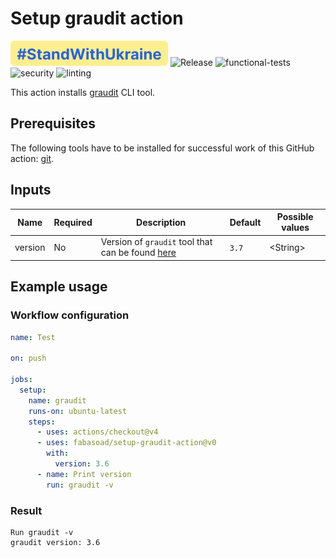 # Setup graudit action

[![Stand With Ukraine](https://raw.githubusercontent.com/vshymanskyy/StandWithUkraine/main/badges/StandWithUkraine.svg)](https://stand-with-ukraine.pp.ua)
![Release](https://img.shields.io/github/v/release/fabasoad/setup-graudit-action?include_prereleases)
![functional-tests](https://github.com/fabasoad/setup-graudit-action/actions/workflows/functional-tests.yml/badge.svg)
![security](https://github.com/fabasoad/setup-graudit-action/actions/workflows/security.yml/badge.svg)
![linting](https://github.com/fabasoad/setup-graudit-action/actions/workflows/linting.yml/badge.svg)

This action installs [graudit](https://github.com/wireghoul/graudit) CLI tool.

## Prerequisites

The following tools have to be installed for successful work of this GitHub action:
[git](https://git-scm.com).

## Inputs

<!-- prettier-ignore-start -->
| Name    | Required | Description                                                                                       | Default | Possible values |
|---------|----------|---------------------------------------------------------------------------------------------------|---------|-----------------|
| version | No       | Version of `graudit` tool that can be found [here](https://github.com/wireghoul/graudit/releases) | `3.7`   | &lt;String&gt;  |
<!-- prettier-ignore-end -->

## Example usage

### Workflow configuration

```yaml
name: Test

on: push

jobs:
  setup:
    name: graudit
    runs-on: ubuntu-latest
    steps:
      - uses: actions/checkout@v4
      - uses: fabasoad/setup-graudit-action@v0
        with:
          version: 3.6
      - name: Print version
        run: graudit -v
```

### Result

```shell
Run graudit -v
graudit version: 3.6
```
